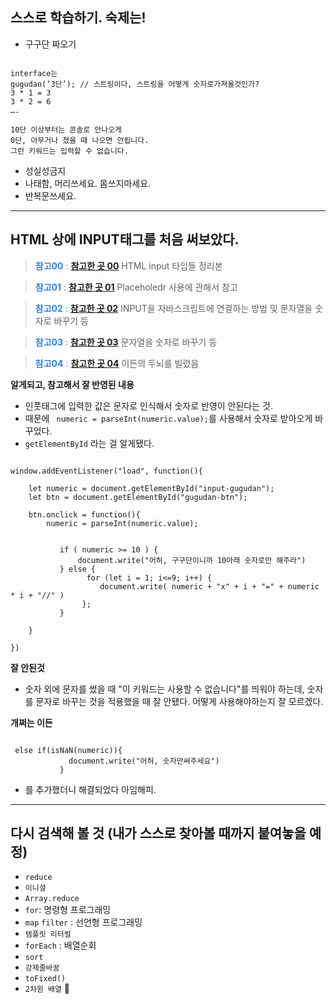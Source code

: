 ## 스스로 학습하기. 숙제는!

- 구구단 짜오기

```

interface는
gugudan(‘3단’); // 스트링이다, 스트링을 어떻게 숫자로가져올것인가?
3 * 1 = 3
3 * 2 = 6
….

10단 이상부터는 콘솔로 안나오게
0단, 아무거나 쳤을 때 나오면 안됩니다.
그런 키워드는 입력할 수 없습니다.

```

- 성실성금지
- 나태함, 머리쓰세요. 몸쓰지마세요.
- 반복문쓰세요.

---

## HTML 상에 INPUT태그를 처음 써보았다.

> <span style ="color:#2F80ED" > **참고00** :</span> **[참고한 곳 00](http://jun.hansung.ac.kr/CWP/htmls/HTML%20Input%20Types.html)** HTML input 타입들 정리본

> <span style ="color:#2F80ED" > **참고01** :</span> **[참고한 곳 01](https://ibrahimovic.tistory.com/30)** Placeholedr 사용에 관해서 참고

> <span style ="color:#2F80ED" > **참고02** :</span> **[참고한 곳 02](https://www.youtube.com/watch?v=pn5UmgD04Ag)**
> INPUT을 자바스크립트에 연결하는 방법 및 문자열을 숫자로 바꾸기 등

> <span style ="color:#2F80ED" > **참고03** :</span> **[참고한 곳 03](https://programmingsummaries.tistory.com/355)**
> 문자열을 숫자로 바꾸기 등

> <span style ="color:#2F80ED" > **참고04** :</span> **[참고한 곳 04]()**
> 이든의 두뇌를 빌렸음

**알게되고, 참고해서 잘 반영된 내용**

- 인풋태그에 입력한 값은 문자로 인식해서 숫자로 반영이 안된다는 것.
- 때문에 ` numeric = parseInt(numeric.value);`를 사용해서 숫자로 받아오게 바꾸었다.
- `getElementById` 라는 걸 알게됐다.

```

window.addEventListener("load", function(){

    let numeric = document.getElementById("input-gugudan");
    let btn = document.getElementById("gugudan-btn");

    btn.onclick = function(){
        numeric = parseInt(numeric.value);


           if ( numeric >= 10 ) {
               document.write("어허, 구구단이니까 10아래 숫자로만 해주라")
           } else {
                 for (let i = 1; i<=9; i++) {
                    document.write( numeric + "x" + i + "=" + numeric * i + "//" )
                };
           }

    }

})

```

**잘 안된것**

- 숫자 외에 문자를 썼을 때 "이 키워드는 사용할 수 없습니다"를 띄워야 하는데, 숫자를 문자로 바꾸는 것을 적용했을 때 잘 안됐다. 어떻게 사용해야하는지 잘 모르겠다.

**개쩌는 이든**

```

 else if(isNaN(numeric)){
             document.write("어허, 숫자만써주세요")
           }

```

- 를 추가했더니 해결되었다 아임해피.

---

## 다시 검색해 볼 것 (내가 스스로 찾아볼 때까지 붙여놓을 예정)

- `reduce`
- `이니셜`
- `Array.reduce `
- `for`: 명령형 프로그래밍
- `map` `filter` : 선언형 프로그래밍
- `템플릿 리터럴`
- `forEach` : 배열순회
- `sort`
- `강제줄바꿈`
- `toFixed()`
- `2차원 배열` 📌
